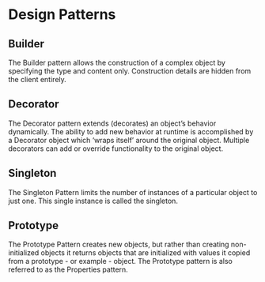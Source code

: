 # Design Patterns

## Builder

The Builder pattern allows the construction of a complex object by specifying the type and content only. Construction details are hidden from the client entirely.

## Decorator

The Decorator pattern extends (decorates) an object’s behavior dynamically. The ability to add new behavior at runtime is accomplished by a Decorator object which ‘wraps itself’ around the original object. Multiple decorators can add or override functionality to the original object.

## Singleton

The Singleton Pattern limits the number of instances of a particular object to just one. This single instance is called the singleton.

## Prototype

The Prototype Pattern creates new objects, but rather than creating non-initialized objects it returns objects that are initialized with values it copied from a prototype - or example - object. The Prototype pattern is also referred to as the Properties pattern.
